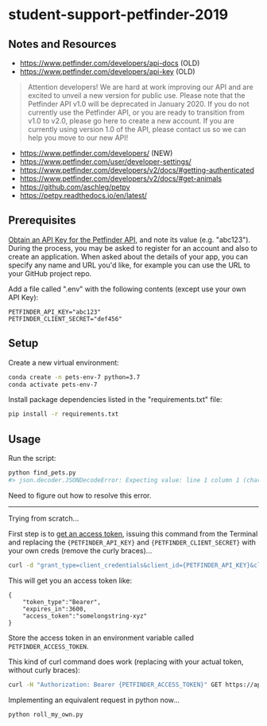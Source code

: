 # student-support-petfinder-2019

## Notes and Resources

  + https://www.petfinder.com/developers/api-docs (OLD)
  + https://www.petfinder.com/developers/api-key (OLD)

> Attention developers! We are hard at work improving our API and are excited to unveil a new version for public use. Please note that the Petfinder API v1.0 will be deprecated in January 2020. If you do not currently use the Petfinder API, or you are ready to transition from v1.0 to v2.0, please go here to create a new account. If you are currently using version 1.0 of the API, please contact us so we can help you move to our new API!

  + https://www.petfinder.com/developers/ (NEW)
  + https://www.petfinder.com/user/developer-settings/
  + https://www.petfinder.com/developers/v2/docs/#getting-authenticated
  + https://www.petfinder.com/developers/v2/docs/#get-animals
  + https://github.com/aschleg/petpy
  + https://petpy.readthedocs.io/en/latest/




## Prerequisites

[Obtain an API Key for the Petfinder API](https://www.petfinder.com/developers/), and note its value (e.g. "abc123"). During the process, you may be asked to register for an account and also to create an application. When asked about the details of your app, you can specify any name and URL you'd like, for example you can use the URL to your GitHub project repo.

Add a file called ".env" with the following contents (except use your own API Key):

    PETFINDER_API_KEY="abc123"
    PETFINDER_CLIENT_SECRET="def456"

## Setup

Create a new virtual environment:

```sh
conda create -n pets-env-7 python=3.7
conda activate pets-env-7
```

Install package dependencies listed in the "requirements.txt" file:

```sh
pip install -r requirements.txt
```

## Usage

Run the script:

```sh
python find_pets.py
#> json.decoder.JSONDecodeError: Expecting value: line 1 column 1 (char 0)
```

Need to figure out how to resolve this error.




















<hr>




Trying from scratch...

First step is to [get an access token](https://www.petfinder.com/developers/v2/docs/#getting-authenticated), issuing this command from the Terminal and replacing the `{PETFINDER_API_KEY}` and `{PETFINDER_CLIENT_SECRET}` with your own creds (remove the curly braces)...

```sh
curl -d "grant_type=client_credentials&client_id={PETFINDER_API_KEY}&client_secret={PETFINDER_CLIENT_SECRET}" https://api.petfinder.com/v2/oauth2/token
```

This will get you an access token like:

```
{
    "token_type":"Bearer",
    "expires_in":3600,
    "access_token":"somelongstring-xyz"
}
```

Store the access token in an environment variable called `PETFINDER_ACCESS_TOKEN`.

This kind of curl command does work (replacing with your actual token, without curly braces):

```sh
curl -H "Authorization: Bearer {PETFINDER_ACCESS_TOKEN}" GET https://api.petfinder.com/v2/animals
```

Implementing an equivalent request in python now...

```sh
python roll_my_own.py
```
